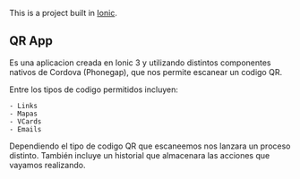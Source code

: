 This is a project built in [Ionic](http://ionicframework.com/docs/).

## QR App

Es una aplicacion creada en Ionic 3 y utilizando distintos componentes nativos de Cordova (Phonegap), que nos permite escanear un codigo QR.

Entre los tipos de codigo permitidos incluyen:
    
    - Links
    - Mapas
    - VCards
    - Emails

Dependiendo el tipo de codigo QR que escaneemos nos lanzara un proceso distinto.
También incluye un historial que almacenara las acciones que vayamos realizando.
